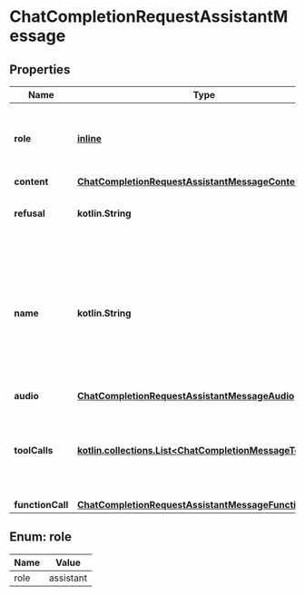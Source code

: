 
# ChatCompletionRequestAssistantMessage

## Properties
| Name | Type | Description | Notes |
| ------------ | ------------- | ------------- | ------------- |
| **role** | [**inline**](#Role) | The role of the messages author, in this case &#x60;assistant&#x60;. |  |
| **content** | [**ChatCompletionRequestAssistantMessageContent**](ChatCompletionRequestAssistantMessageContent.md) |  |  [optional] |
| **refusal** | **kotlin.String** | The refusal message by the assistant. |  [optional] |
| **name** | **kotlin.String** | An optional name for the participant. Provides the model information to differentiate between participants of the same role. |  [optional] |
| **audio** | [**ChatCompletionRequestAssistantMessageAudio**](ChatCompletionRequestAssistantMessageAudio.md) |  |  [optional] |
| **toolCalls** | [**kotlin.collections.List&lt;ChatCompletionMessageToolCall&gt;**](ChatCompletionMessageToolCall.md) | The tool calls generated by the model, such as function calls. |  [optional] |
| **functionCall** | [**ChatCompletionRequestAssistantMessageFunctionCall**](ChatCompletionRequestAssistantMessageFunctionCall.md) |  |  [optional] |


<a id="Role"></a>
## Enum: role
| Name | Value |
| ---- | ----- |
| role | assistant |




